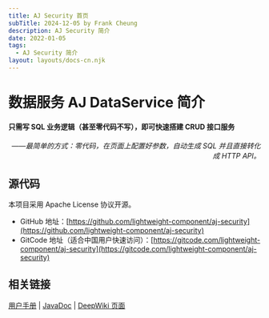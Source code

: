 ```yaml
---
title: AJ Security 首页
subTitle: 2024-12-05 by Frank Cheung
description: AJ Security 简介
date: 2022-01-05
tags:
  - AJ Security 简介
layout: layouts/docs-cn.njk
---
```


# 数据服务 AJ DataService 简介

<h4>只需写 SQL 业务逻辑（甚至零代码不写），即可快速搭建 CRUD 接口服务</h4>

<p style="text-align: right;font-style: italic;">——最简单的方式：零代码，在页面上配置好参数，自动生成 SQL 并且直接转化成 HTTP API。</p>

## 源代码

本项目采用 Apache License 协议开源。

- GitHub
  地址：[https://github.com/lightweight-component/aj-security](https://github.com/lightweight-component/aj-security)
- GitCode
  地址（适合中国用户快速访问）：[https://gitcode.com/lightweight-component/aj-security](https://gitcode.com/lightweight-component/aj-security)

## 相关链接

[用户手册](https://security.ajaxjs.com) | [JavaDoc](https://javadoc.io/doc/com.ajaxjs/aj-security) | [DeepWiki 页面](https://deepwiki.com/lightweight-component/aj-security)

